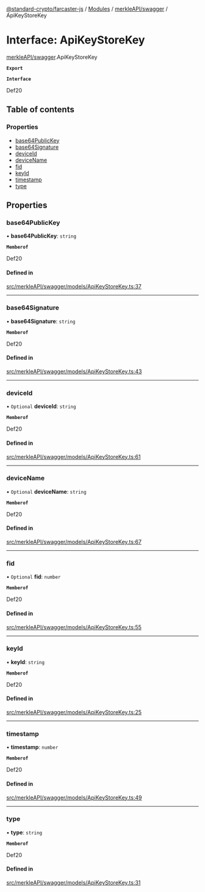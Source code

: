 [@standard-crypto/farcaster-js](../README.md) / [Modules](../modules.md) / [merkleAPI/swagger](../modules/merkleAPI_swagger.md) / ApiKeyStoreKey

# Interface: ApiKeyStoreKey

[merkleAPI/swagger](../modules/merkleAPI_swagger.md).ApiKeyStoreKey

**`Export`**

**`Interface`**

Def20

## Table of contents

### Properties

- [base64PublicKey](merkleAPI_swagger.ApiKeyStoreKey.md#base64publickey)
- [base64Signature](merkleAPI_swagger.ApiKeyStoreKey.md#base64signature)
- [deviceId](merkleAPI_swagger.ApiKeyStoreKey.md#deviceid)
- [deviceName](merkleAPI_swagger.ApiKeyStoreKey.md#devicename)
- [fid](merkleAPI_swagger.ApiKeyStoreKey.md#fid)
- [keyId](merkleAPI_swagger.ApiKeyStoreKey.md#keyid)
- [timestamp](merkleAPI_swagger.ApiKeyStoreKey.md#timestamp)
- [type](merkleAPI_swagger.ApiKeyStoreKey.md#type)

## Properties

### base64PublicKey

• **base64PublicKey**: `string`

**`Memberof`**

Def20

#### Defined in

[src/merkleAPI/swagger/models/ApiKeyStoreKey.ts:37](https://github.com/standard-crypto/farcaster-js/blob/main/src/merkleAPI/swagger/models/ApiKeyStoreKey.ts#L37)

___

### base64Signature

• **base64Signature**: `string`

**`Memberof`**

Def20

#### Defined in

[src/merkleAPI/swagger/models/ApiKeyStoreKey.ts:43](https://github.com/standard-crypto/farcaster-js/blob/main/src/merkleAPI/swagger/models/ApiKeyStoreKey.ts#L43)

___

### deviceId

• `Optional` **deviceId**: `string`

**`Memberof`**

Def20

#### Defined in

[src/merkleAPI/swagger/models/ApiKeyStoreKey.ts:61](https://github.com/standard-crypto/farcaster-js/blob/main/src/merkleAPI/swagger/models/ApiKeyStoreKey.ts#L61)

___

### deviceName

• `Optional` **deviceName**: `string`

**`Memberof`**

Def20

#### Defined in

[src/merkleAPI/swagger/models/ApiKeyStoreKey.ts:67](https://github.com/standard-crypto/farcaster-js/blob/main/src/merkleAPI/swagger/models/ApiKeyStoreKey.ts#L67)

___

### fid

• `Optional` **fid**: `number`

**`Memberof`**

Def20

#### Defined in

[src/merkleAPI/swagger/models/ApiKeyStoreKey.ts:55](https://github.com/standard-crypto/farcaster-js/blob/main/src/merkleAPI/swagger/models/ApiKeyStoreKey.ts#L55)

___

### keyId

• **keyId**: `string`

**`Memberof`**

Def20

#### Defined in

[src/merkleAPI/swagger/models/ApiKeyStoreKey.ts:25](https://github.com/standard-crypto/farcaster-js/blob/main/src/merkleAPI/swagger/models/ApiKeyStoreKey.ts#L25)

___

### timestamp

• **timestamp**: `number`

**`Memberof`**

Def20

#### Defined in

[src/merkleAPI/swagger/models/ApiKeyStoreKey.ts:49](https://github.com/standard-crypto/farcaster-js/blob/main/src/merkleAPI/swagger/models/ApiKeyStoreKey.ts#L49)

___

### type

• **type**: `string`

**`Memberof`**

Def20

#### Defined in

[src/merkleAPI/swagger/models/ApiKeyStoreKey.ts:31](https://github.com/standard-crypto/farcaster-js/blob/main/src/merkleAPI/swagger/models/ApiKeyStoreKey.ts#L31)
